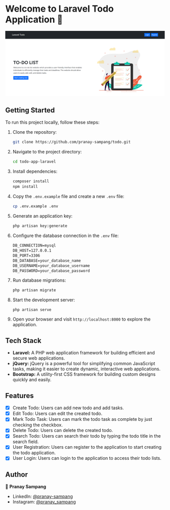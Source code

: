 
# Welcome to Laravel Todo Application 👋
![Todo App Screenshot](/public/assets/images/screenshots/hero.png)

## Getting Started

To run this project locally, follow these steps:

1. Clone the repository:

   ```bash
   git clone https://github.com/pranay-sampang/todo.git
   ```

2. Navigate to the project directory:

   ```bash
   cd todo-app-laravel
   ```

3. Install dependencies:

   ```bash
   composer install
   npm install
   ```

4. Copy the `.env.example` file and create a new `.env` file:

   ```bash
   cp .env.example .env
   ```

5. Generate an application key:

   ```bash
   php artisan key:generate
   ```

6. Configure the database connection in the `.env` file:

   ```env
   DB_CONNECTION=mysql
   DB_HOST=127.0.0.1
   DB_PORT=3306
   DB_DATABASE=your_database_name
   DB_USERNAME=your_database_username
   DB_PASSWORD=your_database_password
   ```

7. Run database migrations:

   ```bash
   php artisan migrate
   ```

8. Start the development server:

   ```bash
   php artisan serve
   ```

9. Open your browser and visit `http://localhost:8000` to explore the application.

## Tech Stack

- **Laravel:** A PHP web application framework for building efficient and secure web applications.
- **jQuery:** jQuery is a powerful tool for simplifying common JavaScript tasks, making it easier to create dynamic, interactive web applications.
- **Bootstrap:** A utility-first CSS framework for building custom designs quickly and easily.

## Features

- [x] Create Todo: Users can add new todo and add tasks.
- [x] Edit Todo: Users can edit the created todo.
- [x] Mark Todo Task: Users can mark the todo task as complete by just checking the checkbox.
- [x] Delete Todo: Users can delete the created todo.
- [x] Search Todo: Users can search their todo by typing the todo title in the search field.
- [x] User Registration: Users can register to the application to start creating the todo application.
- [x] User Login: Users can login to the application to access their todo lists.
  
## Author

👤 **Pranay Sampang**

* LinkedIn: [@pranay-sampang](https://www.linkedin.com/in/pranay-sampang-283449208)
* Instagram: [@pranay_sampang](https://www.instagram.com/pranay_sampang)
